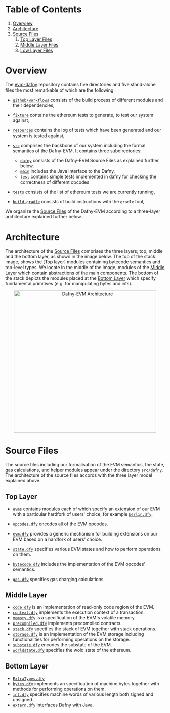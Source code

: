 # Table of Contents

1. [Overview](#overview)
1. [Architecture](#repoArch)
1. [Source Files](#sourceFilesi)
	1. [Top Layer Files](#top)
	1. [Middle Layer Files](#mid)
	1. [Low Layer Files](#low)


# Overview

The [evm-dafny](https://github.com/ConsenSys/evm-dafny) repository contains five directories and five stand-alone files the most remarkable of which are the following:

- [`github/workflows`](https://github.com/ConsenSys/evm-dafny/tree/master/.github/workflows) consists of the build process of different modules and their dependencies,
- [`fixture`](https://github.com/ethereum/tests/tree/9d91961e98e97ba319e089f31388d4685da9b362) contains the ethereum tests to generate, to test our system against,

- [`resources`](https://github.com/ConsenSys/evm-dafny/tree/master/resources) contains the log of tests which have been generated and our system is tested against,

- [`src`](https://github.com/ConsenSys/evm-dafny/tree/master/src) comprises the backbone of our system including the formal semantics of the Dafny-EVM. It contains three subdirectories:
	
	- [`dafny`](https://github.com/ConsenSys/evm-dafny/tree/master/src/dafny) consists of the Dafny-EVM Source Files as explained further below,
	- [`main`](https://github.com/ConsenSys/evm-dafny/tree/master/src/main/java) includes the Java interface to the Dafny,
	- [`test`](https://github.com/ConsenSys/evm-dafny/tree/master/src/test) contains simple tests implemented in dafny for checking the correctness of different opcodes  

- [`tests`](https://github.com/ConsenSys/evm-dafny/tree/master/tests) consists of the list of ethereum tests we are currently running,


- [`build.gradle`](https://github.com/ConsenSys/evm-dafny/blob/master/build.gradle) consists of build instructions with the `gradle` tool,
 
We organize the [Source Files](#sourceFiles) of the Dafny-EVM according to a three-layer architecture explained further below. 
# Architecture

The architecture of the [Source Files](#sourceFiles) comprises the three layers; top, middle and the bottom layer, as shown in the image below. The top of the stack image, shows the [Top layer] modules containing bytecode semantics and top-level types.  We locate in the middle of the image, modules of the [Middle Layer](#mid) which contain abstractions of the main components.  The bottom of the stack depicts the modules placed at the [Bottom Layer](#low) which specify fundamental primitives (e.g. for manipulating bytes and ints). 

<p align="center">
    <img width="450" src="https://github.com/ConsenSys/evm-dafny/tree/resources/stackArch.png" alt="Dafny-EVM Architecture">
</p>


# Source Files

The source files including our formalisation of the EVM semantics, the state, gas calculations, and helper modules appear under the directory [`src/dafny`](https://github.com/ConsenSys/evm-dafny/tree/master/src/dafny). The architecture of the source files accords with the three layer model explained above. 

## Top Layer

- [`evms`](https://github.com/ConsenSys/evm-dafny/tree/master/src/dafny/evms) contains modules each of which specify an extension of our EVM with a particular hardfork of users' choice, for example [`berlin.dfy`](https://github.com/ConsenSys/evm-dafny/tree/master/src/dafny/evms/berlin.dfy).

- [`opcodes.dfy`](https://github.com/ConsenSys/evm-dafny/blob/master/src/dafny/opcodes.dfy) encodes all of the EVM opcodes.

- [`evm.dfy`](https://github.com/ConsenSys/evm-dafny/blob/master/src/dafny/evm.dfy) provides a generic mechanism for building extensions on our EVM based on a hardfork of users' choice.

- [`state.dfy`](https://github.com/ConsenSys/evm-dafny/blob/master/src/dafny/state.dfy) specifies various EVM states and how to perform operations on them.

- [`bytecode.dfy`](https://github.com/ConsenSys/evm-dafny/blob/master/src/dafny/bytecode.dfy) includes the implementation of the EVM opcodes' semantics.

- [`gas.dfy`](https://github.com/ConsenSys/evm-dafny/blob/master/src/dafny/gas.dfy) specifies gas charging calculations.


## Middle Layer 
- [`code.dfy`](https://github.com/ConsenSys/evm-dafny/blob/master/src/dafny/util/code.dfy) is an implementation of read-only code region of the EVM.
- [`context.dfy`](https://github.com/ConsenSys/evm-dafny/blob/master/src/dafny/util/context.dfy) implements the execution context of a transaction.
- [`memory.dfy`](https://github.com/ConsenSys/evm-dafny/blob/master/src/dafny/util/memory.dfy) is a specification of the EVM's volatile memory.
- [`precompiled.dfy`](https://github.com/ConsenSys/evm-dafny/blob/master/src/dafny/util/precompiled.dfy) implements precompiled contracts.
- [`stack.dfy`](https://github.com/ConsenSys/evm-dafny/blob/master/src/dafny/util/stack.dfy) specifies the stack of EVM together with stack operations.
- [`storage.dfy`](https://github.com/ConsenSys/evm-dafny/blob/master/src/dafny/util/storage.dfy) is an implementation of the EVM storage including functionalities for performing operations on the storage.
- [`substate.dfy`](https://github.com/ConsenSys/evm-dafny/blob/master/src/dafny/util/substate.dfy) encodes the substate of the EVM.
- [`worldstate.dfy`](https://github.com/ConsenSys/evm-dafny/blob/master/src/dafny/util/worldstate.dfy) specifies the wold state of the ethereum.


## Bottom Layer

- [`ExtraTypes.dfy`](https://github.com/ConsenSys/evm-dafny/blob/master/src/dafny/util/ExtraTypes.dfy)
- [`bytes.dfy`](https://github.com/ConsenSys/evm-dafny/blob/master/src/dafny/util/bytes.dfy) implements an specification of machine bytes together with methods for performing operations on them.
- [`int.dfy`](https://github.com/ConsenSys/evm-dafny/blob/master/src/dafny/util/int.dfy) specifies machine words of various length both signed and unsigned.
- [`extern.dfy`](https://github.com/ConsenSys/evm-dafny/blob/master/src/dafny/util/extern.dfy) interfaces Dafny with Java.


